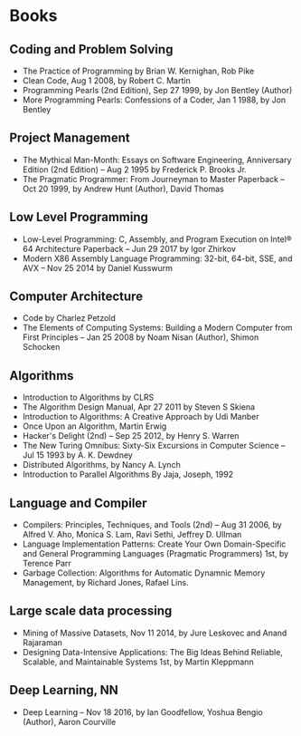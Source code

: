 # Books

## Coding and Problem Solving

* The Practice of Programming by Brian W. Kernighan, Rob Pike
* Clean Code, Aug 1 2008, by Robert C. Martin
* Programming Pearls (2nd Edition), Sep 27 1999, by Jon Bentley (Author)
* More Programming Pearls: Confessions of a Coder, Jan 1 1988, by Jon Bentley

## Project Management

* The Mythical Man-Month: Essays on Software Engineering, Anniversary Edition (2nd Edition) – Aug 2 1995 by Frederick P. Brooks Jr. 
* The Pragmatic Programmer: From Journeyman to Master Paperback – Oct 20 1999, by Andrew Hunt (Author), David Thomas

## Low Level Programming

* Low-Level Programming: C, Assembly, and Program Execution on Intel® 64 Architecture Paperback – Jun 29 2017 by Igor Zhirkov
* Modern X86 Assembly Language Programming: 32-bit, 64-bit, SSE, and AVX – Nov 25 2014 by Daniel Kusswurm

## Computer Architecture

* Code by Charlez Petzold
* The Elements of Computing Systems: Building a Modern Computer from First Principles – Jan 25 2008 by Noam Nisan (Author), Shimon Schocken

## Algorithms

* Introduction to Algorithms by CLRS
* The Algorithm Design Manual, Apr 27 2011 by Steven S Skiena
* Introduction to Algorithms: A Creative Approach by Udi Manber
* Once Upon an Algorithm, Martin Erwig
* Hacker's Delight (2nd) – Sep 25 2012, by Henry S. Warren
* The New Turing Omnibus: Sixty-Six Excursions in Computer Science – Jul 15 1993 by A. K. Dewdney
* Distributed Algorithms, by Nancy A. Lynch
* Introduction to Parallel Algorithms By Jaja, Joseph, 1992

## Language and Compiler

* Compilers: Principles, Techniques, and Tools (2nd) – Aug 31 2006, by Alfred V. Aho, Monica S. Lam, Ravi Sethi, Jeffrey D. Ullman
* Language Implementation Patterns: Create Your Own Domain-Specific and General Programming Languages (Pragmatic Programmers) 1st, by Terence Parr
* Garbage Collection: Algorithms for Automatic Dynamnic Memory Management, by Richard Jones, Rafael Lins.

## Large scale data processing

* Mining of Massive Datasets, Nov 11 2014, by Jure Leskovec and Anand Rajaraman
* Designing Data-Intensive Applications: The Big Ideas Behind Reliable, Scalable, and Maintainable Systems 1st, by Martin Kleppmann

## Deep Learning, NN

* Deep Learning – Nov 18 2016, by Ian Goodfellow, Yoshua Bengio (Author), Aaron Courville
